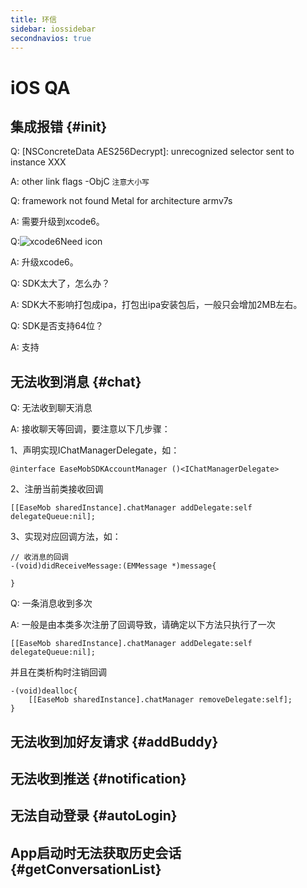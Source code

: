 ```yaml
---
title: 环信
sidebar: iossidebar
secondnavios: true
---
```

# iOS QA

## 	集成报错 {#init}

Q: [NSConcreteData AES256Decrypt]: unrecognized selector sent to instance XXX

A: other link flags -ObjC `注意大小写`

Q: 	framework not found Metal for architecture armv7s

A: 	需要升级到xcode6。

Q:![xcode6Need icon](xcode6Need.png)

A:	升级xcode6。

Q: SDK太大了，怎么办？

A: SDK大不影响打包成ipa，打包出ipa安装包后，一般只会增加2MB左右。

Q: SDK是否支持64位？

A: 支持

## 	无法收到消息 {#chat}

Q:  无法收到聊天消息

A:	接收聊天等回调，要注意以下几步骤：

1、声明实现IChatManagerDelegate，如：
	
	@interface EaseMobSDKAccountManager ()<IChatManagerDelegate>
	
2、注册当前类接收回调

	[[EaseMob sharedInstance].chatManager addDelegate:self delegateQueue:nil];
	
3、实现对应回调方法，如：

	// 收消息的回调
	-(void)didReceiveMessage:(EMMessage *)message{

	}
	
Q:  一条消息收到多次

A:	一般是由本类多次注册了回调导致，请确定以下方法只执行了一次

	[[EaseMob sharedInstance].chatManager addDelegate:self delegateQueue:nil];
	
并且在类析构时注销回调

	-(void)dealloc{
    	[[EaseMob sharedInstance].chatManager removeDelegate:self];
	}

##		无法收到加好友请求 {#addBuddy}
## 	无法收到推送	{#notification}
##	 	无法自动登录 {#autoLogin}
## 	App启动时无法获取历史会话	{#getConversationList}

